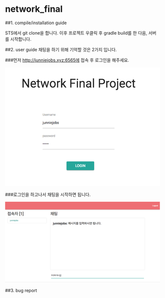 # network_final

##1. compile/installation guide

STS에서 git clone을 합니다. 이후 프로젝트 우클릭 후 gradle build를 한 다음, 서버를 시작합니다.

##2. user guide
채팅을 하기 위해 기억할 것은 2가지 입니다.

###먼저 http://junniejobs.xyz:6565에 접속 후 로그인을 해주세요.

![](https://github.com/Junnie-Jobs/ImageRepository/blob/master/network%20final/%EC%8A%A4%ED%81%AC%EB%A6%B0%EC%83%B7%202016-12-20%2000.09.03.png?raw=true)

###로그인을 하고나서 채팅을 시작하면 됩니다.

![](https://github.com/Junnie-Jobs/ImageRepository/blob/master/network%20final/%EC%8A%A4%ED%81%AC%EB%A6%B0%EC%83%B7%202016-12-20%2000.09.29.png?raw=true)

##3. bug report
